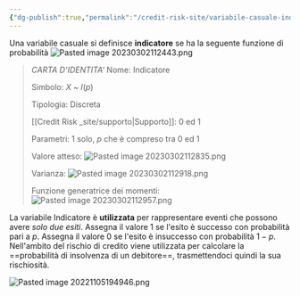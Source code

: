 ```yaml
---
{"dg-publish":true,"permalink":"/credit-risk-site/variabile-casuale-indicatore-di-bernoulli/"}
---
```

Una variabile casuale si definisce **indicatore** se ha la seguente funzione di probabilità
![Pasted image 20230302112443.png](/img/user/Credit%20Risk%20_site/allegati/allegati/Pasted%20image%2020230302112443.png)

> *CARTA D'IDENTITA'*
> Nome: Indicatore
> 
> Simbolo: $X$ ~ $I$($p$)
> 
> Tipologia: Discreta
> 
> [[Credit Risk _site/supporto\|Supporto]]: 0 ed 1
> 
> Parametri: 1 solo, $p$ che è compreso tra 0 ed 1
> 
> Valore atteso: ![Pasted image 20230302112835.png](/img/user/Credit%20Risk%20_site/allegati/allegati/Pasted%20image%2020230302112835.png)
> 
> Varianza: ![Pasted image 20230302112918.png](/img/user/Credit%20Risk%20_site/allegati/allegati/Pasted%20image%2020230302112918.png)
> 
> Funzione generatrice dei momenti: ![Pasted image 20230302112957.png](/img/user/Credit%20Risk%20_site/allegati/Pasted%20image%2020230302112957.png)

La variabile Indicatore è **utilizzata** per rappresentare eventi che possono avere *solo due esiti*.
Assegna il valore 1 se l'esito è successo con probabilità pari a $p$.
Assegna il valore 0 se l'esito è insuccesso con probabilità $1-p$.
Nell'ambito del rischio di credito viene utilizzata per calcolare la ==probabilità di insolvenza di un debitore==, trasmettendoci quindi la sua rischiosità.


![Pasted image 20221105194946.png](/img/user/Credit%20Risk%20_site/allegati/allegati/Pasted%20image%2020221105194946.png)
